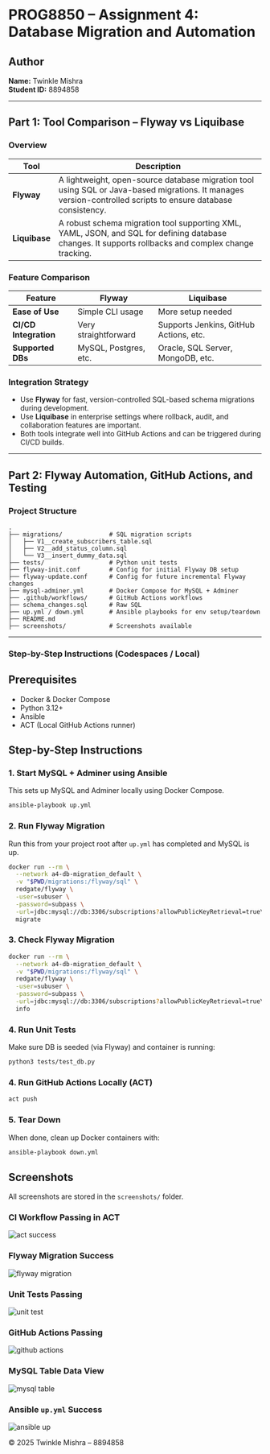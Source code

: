 
# PROG8850 – Assignment 4: Database Migration and Automation

## Author
**Name:** Twinkle Mishra  
**Student ID:** 8894858

---

## Part 1: Tool Comparison – Flyway vs Liquibase

### Overview

| Tool        | Description |
|-------------|-------------|
| **Flyway**   | A lightweight, open-source database migration tool using SQL or Java-based migrations. It manages version-controlled scripts to ensure database consistency. |
| **Liquibase** | A robust schema migration tool supporting XML, YAML, JSON, and SQL for defining database changes. It supports rollbacks and complex change tracking. |

### Feature Comparison

| Feature               | Flyway            | Liquibase        |
|------------------------|-------------------|------------------|
| **Ease of Use**        | Simple CLI usage  | More setup needed |
| **CI/CD Integration**  | Very straightforward | Supports Jenkins, GitHub Actions, etc. |
| **Supported DBs**      | MySQL, Postgres, etc. | Oracle, SQL Server, MongoDB, etc. |

### Integration Strategy

- Use **Flyway** for fast, version-controlled SQL-based schema migrations during development.
- Use **Liquibase** in enterprise settings where rollback, audit, and collaboration features are important.
- Both tools integrate well into GitHub Actions and can be triggered during CI/CD builds.

---

## Part 2: Flyway Automation, GitHub Actions, and Testing

### Project Structure

```
.
├── migrations/             # SQL migration scripts
│   ├── V1__create_subscribers_table.sql
│   ├── V2__add_status_column.sql
│   └── V3__insert_dummy_data.sql                
├── tests/                  # Python unit tests
├── flyway-init.conf        # Config for initial Flyway DB setup
├── flyway-update.conf      # Config for future incremental Flyway changes
├── mysql-adminer.yml       # Docker Compose for MySQL + Adminer
├── .github/workflows/      # GitHub Actions workflows
├── schema_changes.sql      # Raw SQL 
├── up.yml / down.yml       # Ansible playbooks for env setup/teardown
├── README.md
├── screenshots/            # Screenshots available
```

---

### Step-by-Step Instructions (Codespaces / Local)
## Prerequisites

- Docker & Docker Compose
- Python 3.12+
- Ansible
- ACT (Local GitHub Actions runner)

## Step-by-Step Instructions

### 1. Start MySQL + Adminer using Ansible

This sets up MySQL and Adminer locally using Docker Compose.

```bash
ansible-playbook up.yml
```

### 2. Run Flyway Migration

Run this from your project root after `up.yml` has completed and MySQL is up.

```bash
docker run --rm \
  --network a4-db-migration_default \
  -v "$PWD/migrations:/flyway/sql" \
  redgate/flyway \
  -user=subuser \
  -password=subpass \
  -url=jdbc:mysql://db:3306/subscriptions?allowPublicKeyRetrieval=true\&useSSL=false \
  migrate
```
### 3. Check Flyway Migration

```bash
docker run --rm \
  --network a4-db-migration_default \
  -v "$PWD/migrations:/flyway/sql" \
  redgate/flyway \
  -user=subuser \
  -password=subpass \
  -url=jdbc:mysql://db:3306/subscriptions?allowPublicKeyRetrieval=true\&useSSL=false \
  info
```
### 4. Run Unit Tests

Make sure DB is seeded (via Flyway) and container is running:

```bash
python3 tests/test_db.py
```

### 4. Run GitHub Actions Locally (ACT)

```bash
act push
```

### 5. Tear Down

When done, clean up Docker containers with:

```bash
ansible-playbook down.yml
```

## Screenshots

All screenshots are stored in the `screenshots/` folder.

### CI Workflow Passing in ACT
![act success](screenshots/2_act_local_ci_success.png)

### Flyway Migration Success
![flyway migration](screenshots/3_flyway_info.png)

### Unit Tests Passing
![unit test](screenshots/5_unit_tests_local_pass.png)

### GitHub Actions Passing
![github actions](screenshots/1_github_actions_success.png)

### MySQL Table Data View
![mysql table](screenshots/4_mysql_table_data.png)

### Ansible `up.yml` Success
![ansible up](screenshots/6_ansible_up_success.png)


© 2025 Twinkle Mishra – 8894858